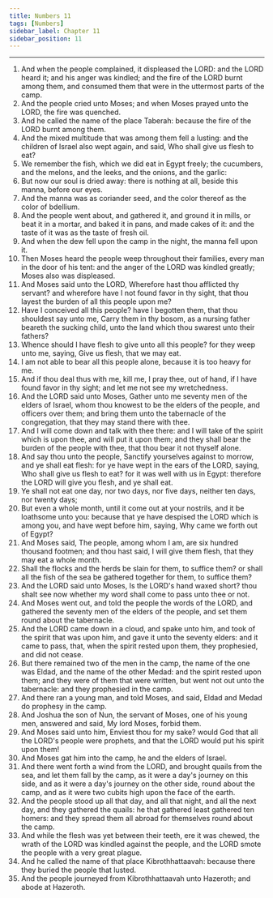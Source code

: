 ```yaml
---
title: Numbers 11
tags: [Numbers]
sidebar_label: Chapter 11
sidebar_position: 11
---
```


---
1. And when the people complained, it displeased the LORD: and the LORD heard it; and his anger was kindled; and the fire of the LORD burnt among them, and consumed them that were in the uttermost parts of the camp.
2. And the people cried unto Moses; and when Moses prayed unto the LORD, the fire was quenched.
3. And he called the name of the place Taberah: because the fire of the LORD burnt among them.
4. And the mixed multitude that was among them fell a lusting: and the children of Israel also wept again, and said, Who shall give us flesh to eat?
5. We remember the fish, which we did eat in Egypt freely; the cucumbers, and the melons, and the leeks, and the onions, and the garlic:
6. But now our soul is dried away: there is nothing at all, beside this manna, before our eyes.
7. And the manna was as coriander seed, and the color thereof as the color of bdellium.
8. And the people went about, and gathered it, and ground it in mills, or beat it in a mortar, and baked it in pans, and made cakes of it: and the taste of it was as the taste of fresh oil.
9. And when the dew fell upon the camp in the night, the manna fell upon it.
10. Then Moses heard the people weep throughout their families, every man in the door of his tent: and the anger of the LORD was kindled greatly; Moses also was displeased.
11. And Moses said unto the LORD, Wherefore hast thou afflicted thy servant? and wherefore have I not found favor in thy sight, that thou layest the burden of all this people upon me?
12. Have I conceived all this people? have I begotten them, that thou shouldest say unto me, Carry them in thy bosom, as a nursing father beareth the sucking child, unto the land which thou swarest unto their fathers?
13. Whence should I have flesh to give unto all this people? for they weep unto me, saying, Give us flesh, that we may eat.
14. I am not able to bear all this people alone, because it is too heavy for me.
15. And if thou deal thus with me, kill me, I pray thee, out of hand, if I have found favor in thy sight; and let me not see my wretchedness.
16. And the LORD said unto Moses, Gather unto me seventy men of the elders of Israel, whom thou knowest to be the elders of the people, and officers over them; and bring them unto the tabernacle of the congregation, that they may stand there with thee.
17. And I will come down and talk with thee there: and I will take of the spirit which is upon thee, and will put it upon them; and they shall bear the burden of the people with thee, that thou bear it not thyself alone.
18. And say thou unto the people, Sanctify yourselves against to morrow, and ye shall eat flesh: for ye have wept in the ears of the LORD, saying, Who shall give us flesh to eat? for it was well with us in Egypt: therefore the LORD will give you flesh, and ye shall eat.
19. Ye shall not eat one day, nor two days, nor five days, neither ten days, nor twenty days;
20. But even a whole month, until it come out at your nostrils, and it be loathsome unto you: because that ye have despised the LORD which is among you, and have wept before him, saying, Why came we forth out of Egypt?
21. And Moses said, The people, among whom I am, are six hundred thousand footmen; and thou hast said, I will give them flesh, that they may eat a whole month.
22. Shall the flocks and the herds be slain for them, to suffice them? or shall all the fish of the sea be gathered together for them, to suffice them?
23. And the LORD said unto Moses, Is the LORD's hand waxed short? thou shalt see now whether my word shall come to pass unto thee or not.
24. And Moses went out, and told the people the words of the LORD, and gathered the seventy men of the elders of the people, and set them round about the tabernacle.
25. And the LORD came down in a cloud, and spake unto him, and took of the spirit that was upon him, and gave it unto the seventy elders: and it came to pass, that, when the spirit rested upon them, they prophesied, and did not cease.
26. But there remained two of the men in the camp, the name of the one was Eldad, and the name of the other Medad: and the spirit rested upon them; and they were of them that were written, but went not out unto the tabernacle: and they prophesied in the camp.
27. And there ran a young man, and told Moses, and said, Eldad and Medad do prophesy in the camp.
28. And Joshua the son of Nun, the servant of Moses, one of his young men, answered and said, My lord Moses, forbid them.
29. And Moses said unto him, Enviest thou for my sake? would God that all the LORD's people were prophets, and that the LORD would put his spirit upon them!
30. And Moses gat him into the camp, he and the elders of Israel.
31. And there went forth a wind from the LORD, and brought quails from the sea, and let them fall by the camp, as it were a day's journey on this side, and as it were a day's journey on the other side, round about the camp, and as it were two cubits high upon the face of the earth.
32. And the people stood up all that day, and all that night, and all the next day, and they gathered the quails: he that gathered least gathered ten homers: and they spread them all abroad for themselves round about the camp.
33. And while the flesh was yet between their teeth, ere it was chewed, the wrath of the LORD was kindled against the people, and the LORD smote the people with a very great plague.
34. And he called the name of that place Kibrothhattaavah: because there they buried the people that lusted.
35. And the people journeyed from Kibrothhattaavah unto Hazeroth; and abode at Hazeroth.